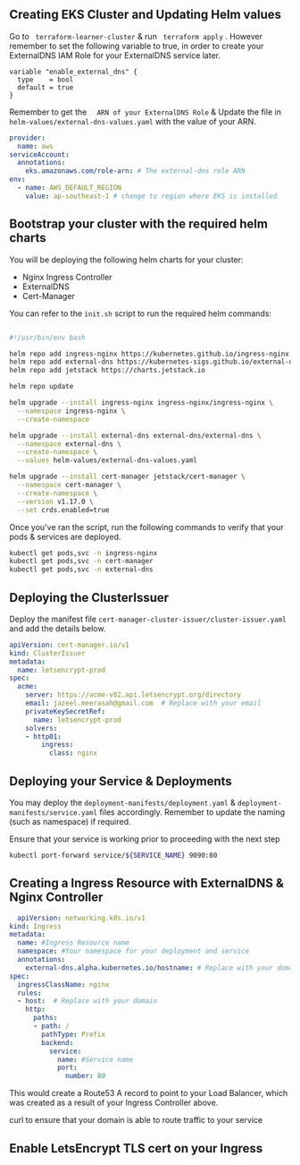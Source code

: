 ## Creating EKS Cluster and Updating Helm values

Go to ``` terraform-learner-cluster```  & run ``` terraform apply``` . However remember to set the following variable to true, in order to create your ExternalDNS IAM Role for your ExternalDNS service later.

```hcl
variable "enable_external_dns" {
  type    = bool
  default = true
}
```
Remember to get the ```  ARN of your ExternalDNS Role``` & Update the file in ```helm-values/external-dns-values.yaml``` with the value of your ARN.


```yaml
provider:
  name: aws
serviceAccount:
  annotations:
    eks.amazonaws.com/role-arn: # The external-dns role ARN
env:
  - name: AWS_DEFAULT_REGION
    value: ap-southeast-1 # change to region where EKS is installed
```

## Bootstrap your cluster with the required helm charts

You will be deploying the following helm charts for your cluster:

- Nginx Ingress Controller
- ExternalDNS
- Cert-Manager

You can refer to the ```init.sh``` script to run the required helm commands:

```bash 

#!/usr/bin/env bash

helm repo add ingress-nginx https://kubernetes.github.io/ingress-nginx
helm repo add external-dns https://kubernetes-sigs.github.io/external-dns/
helm repo add jetstack https://charts.jetstack.io

helm repo update

helm upgrade --install ingress-nginx ingress-nginx/ingress-nginx \
  --namespace ingress-nginx \
  --create-namespace

helm upgrade --install external-dns external-dns/external-dns \
  --namespace external-dns \
  --create-namespace \
  --values helm-values/external-dns-values.yaml

helm upgrade --install cert-manager jetstack/cert-manager \
  --namespace cert-manager \
  --create-namespace \
  --version v1.17.0 \
  --set crds.enabled=true
```

Once you've ran the script, run the following commands to verify that your pods & services are deployed.

```bash 
kubectl get pods,svc -n ingress-nginx
kubectl get pods,svc -n cert-manager
kubectl get pods,svc -n external-dns
```
## Deploying the ClusterIssuer

Deploy the manifest file ```cert-manager-cluster-issuer/cluster-issuer.yaml``` and add the details below.

```yaml
apiVersion: cert-manager.io/v1
kind: ClusterIssuer
metadata:
  name: letsencrypt-prod
spec:
  acme:
    server: https://acme-v02.api.letsencrypt.org/directory
    email: jazeel.meerasah@gmail.com  # Replace with your email
    privateKeySecretRef:
      name: letsencrypt-prod
    solvers:
    - http01:
        ingress:
          class: nginx
```

## Deploying your Service & Deployments

You may deploy the ```deployment-manifests/deployment.yaml``` & ```deployment-manifests/service.yaml``` files accordingly. Remember to update the naming (such as namespace) if required. 

Ensure that your service is working prior to proceeding with the next step

```bash 
kubectl port-forward service/${SERVICE_NAME} 9090:80
```

## Creating a Ingress Resource with ExternalDNS & Nginx Controller

```yaml
  apiVersion: networking.k8s.io/v1
kind: Ingress
metadata:
  name: #Ingress Resource name
  namespace: #Your namespace for your deployment and service
  annotations:
    external-dns.alpha.kubernetes.io/hostname: # Replace with your domain
spec:
  ingressClassName: nginx
  rules:
  - host:  # Replace with your domain
    http:
      paths:
      - path: /
        pathType: Prefix
        backend:
          service:
            name: #Service name
            port:
              number: 80

```

This would create a Route53 A record to point to your Load Balancer, which was created as a result of your Ingress Controller above.

curl to ensure that your domain is able to route traffic to your service

## Enable LetsEncrypt TLS cert on your Ingress


